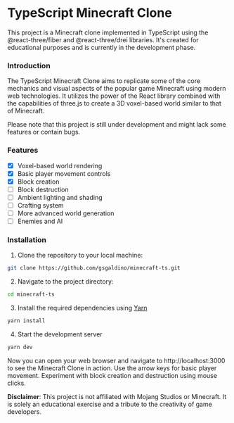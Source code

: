 # TypeScript Minecraft Clone

This project is a Minecraft clone implemented in TypeScript using the @react-three/fiber and @react-three/drei libraries. It's created for educational purposes and is currently in the development phase.

### Introduction

The TypeScript Minecraft Clone aims to replicate some of the core mechanics and visual aspects of the popular game Minecraft using modern web technologies. It utilizes the power of the React library combined with the capabilities of three.js to create a 3D voxel-based world similar to that of Minecraft.

Please note that this project is still under development and might lack some features or contain bugs.

### Features

- [x] Voxel-based world rendering
- [x] Basic player movement controls
- [x] Block creation
- [ ] Block destruction
- [ ] Ambient lighting and shading
- [ ] Crafting system
- [ ] More advanced world generation
- [ ] Enemies and AI

### Installation

1. Clone the repository to your local machine:
```bash
git clone https://github.com/gsgaldino/minecraft-ts.git
```

2. Navigate to the project directory:
```bash
cd minecraft-ts
```

3. Install the required dependencies using [Yarn](https://yarnpkg.com/)
```bash
yarn install
```

4. Start the development server
```bash
yarn dev
```

Now you can open your web browser and navigate to http://localhost:3000 to see the Minecraft Clone in action.
Use the arrow keys for basic player movement. Experiment with block creation and destruction using mouse clicks.

**Disclaimer**: This project is not affiliated with Mojang Studios or Minecraft. It is solely an educational exercise and a tribute to the creativity of game developers.
